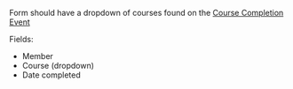 Form should have a dropdown of courses found on the [Course Completion Event](/psar-data/events/course_completion_event)

Fields:

- Member
- Course (dropdown)
- Date completed
